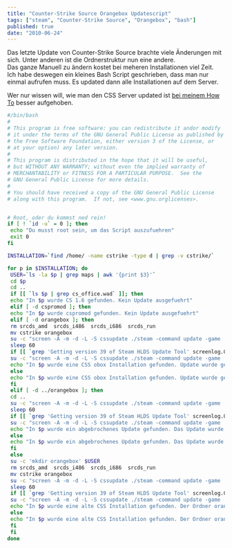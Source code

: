 ```yaml
---
title: "Counter-Strike Source Orangebox Updatescript"
tags: ["steam", "Counter-Strike Source", "Orangebox", "bash"]
published: true
date: "2010-06-24"
---
```


Das letzte Update von Counter-Strike Source brachte viele Änderungen mit sich. Unter anderen ist die Ordnerstruktur nun eine andere.  
Das ganze Manuell zu ändern kostet bei meheren Installationen viel Zeit.  
Ich habe deswegen ein kleines Bash Script geschrieben, dass man nur einmal aufrufen muss. Es updated dann alle Installationen auf dem Server.

Wer nur wissen will, wie man den CSS Server updated ist [bei meinem How To](/tutorials/counter-strike-source-global-offensive-und-tf-2-linux-server/) besser aufgehoben.

```bash
#/bin/bash
#
# This program is free software: you can redistribute it andor modify
# it under the terms of the GNU General Public License as published by
# the Free Software Foundation, either version 3 of the License, or
# at your option) any later version.
# 
# This program is distributed in the hope that it will be useful,
# but WITHOUT ANY WARRANTY; without even the implied warranty of 
# MERCHANTABILITY or FITNESS FOR A PARTICULAR PURPOSE.  See the 
# GNU General Public License for more details. 
# 
# You should have received a copy of the GNU General Public License
# along with this program.  If not, see <www.gnu.orglicenses>.  


# Root, oder du kommst ned rein!
if [ ! `id -u` = 0 ]; then
 echo "Du musst root sein, um das Script auszufuehren"
 exit 0
fi

INSTALLATION=`find /home/ -name cstrike -type d | grep -v cstrike/`

for p in $INSTALLATION; do
 USER=`ls -la $p | grep maps | awk '{print $3}'`
 cd $p
 cd ..
 if [[ `ls $p | grep cs_office.wad` ]]; then
 echo "In $p wurde CS 1.6 gefunden. Kein Update ausgefuehrt"
 elif [ -d cspromod ]; then
 echo "In $p wurde cspromod gefunden. Kein Update ausgefuehrt"
 elif [ -d orangebox ]; then
 rm srcds_amd  srcds_i486  srcds_i686  srcds_run
 mv cstrike orangebox
 su -c "screen -A -m -d -L -S cssupdate ./steam -command update -game 'Counter-Strike Source' -dir . -verify_all -retry" $USER
 sleep 60
 if [[ `grep 'Getting version 39 of Steam HLDS Update Tool' screenlog.0` ]]; then
 su -c "screen -A -m -d -L -S cssupdate ./steam -command update -game 'Counter-Strike Source' -dir . -verify_all -retry" $USER
 echo "In $p wurde eine CSS obox Installation gefunden. Update wurde gestartet"
 else
 echo "In $p wurde eine CSS obox Installation gefunden. Update wurde gestartet"
 fi
 elif [ -d ../orangebox ]; then
 cd ..
 su -c "screen -A -m -d -L -S cssupdate ./steam -command update -game 'Counter-Strike Source' -dir . -verify_all -retry" $USER
 sleep 60
 if [[ `grep 'Getting version 39 of Steam HLDS Update Tool' screenlog.0` ]]; then
 su -c "screen -A -m -d -L -S cssupdate ./steam -command update -game 'Counter-Strike Source' -dir . -verify_all -retry" $USER
 echo "In $p wurde ein abgebrochenes Update gefunden. Das Update wurde wieder aufgenommen."
 else
 echo "In $p wurde ein abgebrochenes Update gefunden. Das Update wurde wieder aufgenommen."
 fi
 else
 su -c 'mkdir orangebox' $USER
 rm srcds_amd  srcds_i486  srcds_i686  srcds_run
 mv cstrike orangebox
 su -c "screen -A -m -d -L -S cssupdate ./steam -command update -game 'Counter-Strike Source' -dir . -verify_all -retry" $USER
 sleep 60
 if [[ `grep 'Getting version 39 of Steam HLDS Update Tool' screenlog.0` ]]; then
 su -c "screen -A -m -d -L -S cssupdate ./steam -command update -game 'Counter-Strike Source' -dir . -verify_all -retry" $USER
 echo "In $p wurde eine alte CSS Installation gefunden. Der Ordner orangebox wurde angelegt und das Update gestartet."
 else
 echo "In $p wurde eine alte CSS Installation gefunden. Der Ordner orangebox wurde angelegt und das Update gestartet."
 fi
 fi
done
```

